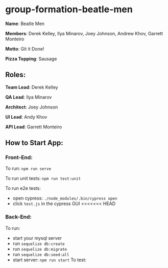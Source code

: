 # group-formation-beatle-men
**Name**: Beatle Men

**Members**: Derek Kelley, Ilya Minarov, Joey Johnson, Andrew Khov, Garrett Monteiro

**Motto**: Git it Done!

**Pizza Topping**: Sausage

## Roles: 

**Team Lead**: Derek Kelley

**QA Lead**: Ilya Minarov

**Architect**: Joey Johnson

**UI Lead**: Andy Khov

**API Lead**: Garrett Monteiro

## How to Start App:
### Front-End:
To run: `npm run serve`

To run unit tests: `npm run test:unit`

To run e2e tests:
 - open cypress: `./node_modules/.bin/cypress open`
 - click `test.js` in the cypress GUI
<<<<<<< HEAD
### Back-End:
To run:
 - start your mysql server
 - run `sequelize db:create`
 - run `sequelize db:migrate`
 - run `sequelize db:seed:all`
 - start server: `npm run start`
To test:

